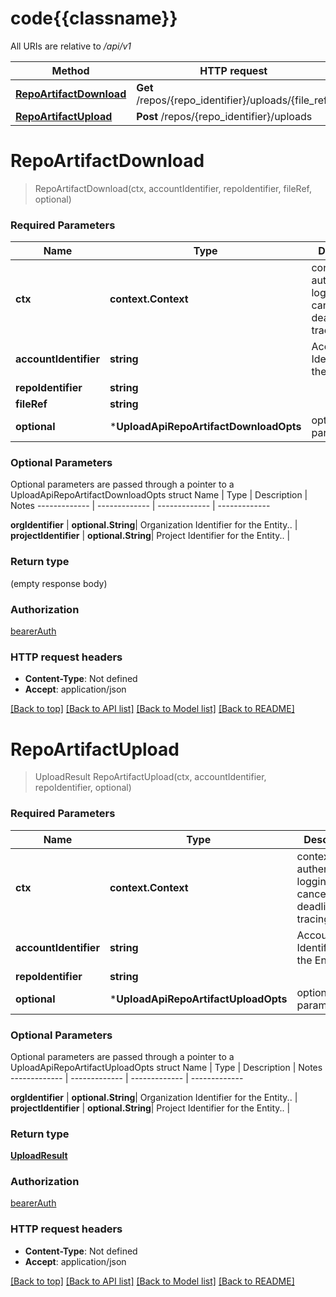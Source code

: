 # code{{classname}}

All URIs are relative to */api/v1*

Method | HTTP request | Description
------------- | ------------- | -------------
[**RepoArtifactDownload**](UploadApi.md#RepoArtifactDownload) | **Get** /repos/{repo_identifier}/uploads/{file_ref} | 
[**RepoArtifactUpload**](UploadApi.md#RepoArtifactUpload) | **Post** /repos/{repo_identifier}/uploads | 

# **RepoArtifactDownload**
> RepoArtifactDownload(ctx, accountIdentifier, repoIdentifier, fileRef, optional)


### Required Parameters

Name | Type | Description  | Notes
------------- | ------------- | ------------- | -------------
 **ctx** | **context.Context** | context for authentication, logging, cancellation, deadlines, tracing, etc.
  **accountIdentifier** | **string**| Account Identifier for the Entity.. | 
  **repoIdentifier** | **string**|  | 
  **fileRef** | **string**|  | 
 **optional** | ***UploadApiRepoArtifactDownloadOpts** | optional parameters | nil if no parameters

### Optional Parameters
Optional parameters are passed through a pointer to a UploadApiRepoArtifactDownloadOpts struct
Name | Type | Description  | Notes
------------- | ------------- | ------------- | -------------



 **orgIdentifier** | **optional.String**| Organization Identifier for the Entity.. | 
 **projectIdentifier** | **optional.String**| Project Identifier for the Entity.. | 

### Return type

 (empty response body)

### Authorization

[bearerAuth](../README.md#bearerAuth)

### HTTP request headers

 - **Content-Type**: Not defined
 - **Accept**: application/json

[[Back to top]](#) [[Back to API list]](../README.md#documentation-for-api-endpoints) [[Back to Model list]](../README.md#documentation-for-models) [[Back to README]](../README.md)

# **RepoArtifactUpload**
> UploadResult RepoArtifactUpload(ctx, accountIdentifier, repoIdentifier, optional)


### Required Parameters

Name | Type | Description  | Notes
------------- | ------------- | ------------- | -------------
 **ctx** | **context.Context** | context for authentication, logging, cancellation, deadlines, tracing, etc.
  **accountIdentifier** | **string**| Account Identifier for the Entity.. | 
  **repoIdentifier** | **string**|  | 
 **optional** | ***UploadApiRepoArtifactUploadOpts** | optional parameters | nil if no parameters

### Optional Parameters
Optional parameters are passed through a pointer to a UploadApiRepoArtifactUploadOpts struct
Name | Type | Description  | Notes
------------- | ------------- | ------------- | -------------


 **orgIdentifier** | **optional.String**| Organization Identifier for the Entity.. | 
 **projectIdentifier** | **optional.String**| Project Identifier for the Entity.. | 

### Return type

[**UploadResult**](UploadResult.md)

### Authorization

[bearerAuth](../README.md#bearerAuth)

### HTTP request headers

 - **Content-Type**: Not defined
 - **Accept**: application/json

[[Back to top]](#) [[Back to API list]](../README.md#documentation-for-api-endpoints) [[Back to Model list]](../README.md#documentation-for-models) [[Back to README]](../README.md)

